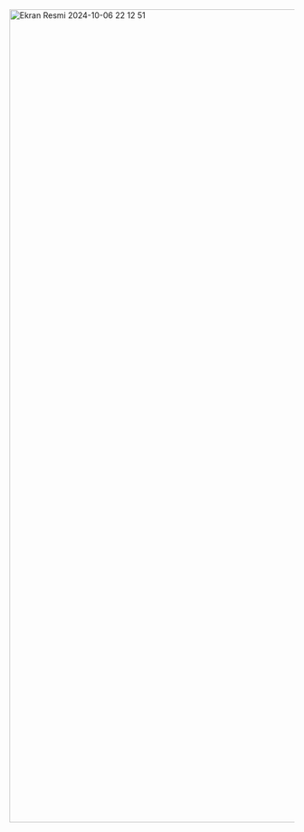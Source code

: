 <img width="1437" alt="Ekran Resmi 2024-10-06 22 12 51" src="https://github.com/user-attachments/assets/4a6c99df-0ba5-49b4-b44f-2f18d9e4feb3">
